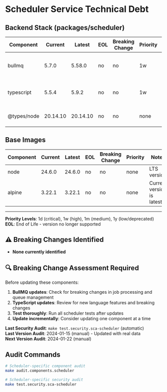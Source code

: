 # Scheduler Service Technical Debt

## Backend Stack (packages/scheduler)
| Component | Current | Latest | EOL | Breaking Change | Priority | Notes |
|-----------|---------|--------|-----|-----------------|----------|-------|
| bullmq | 5.7.0 | 5.58.0 | no | no | 1w | Minor version updates available |
| typescript | 5.5.4 | 5.9.2 | no | no | 1w | Minor version updates available |
| @types/node | 20.14.10 | 20.14.10 | no | no | none | Current version is latest |

## Base Images
| Component | Current | Latest | EOL | Breaking Change | Priority | Notes |
|-----------|---------|--------|-----|-----------------|----------|-------|
| node | 24.6.0 | 24.6.0 | no | no | none | LTS version |
| alpine | 3.22.1 | 3.22.1 | no | no | none | Current version is latest |

---

**Priority Levels**: 1d (critical), 1w (high), 1m (medium), 1y (low/deprecated)  
**EOL**: End of Life - version no longer supported

## ⚠️ Breaking Changes Identified
- **None currently identified**

## 🔍 Breaking Change Assessment Required
Before updating these components:
1. **BullMQ updates**: Check for breaking changes in job processing and queue management
2. **TypeScript updates**: Review for new language features and breaking changes
3. **Test thoroughly**: Run all scheduler tests after updates
4. **Update incrementally**: Consider updating one component at a time

**Last Security Audit**: `make test.security.sca-scheduler` (automatic)  
**Last Version Audit**: 2024-01-15 (manual) - Updated with real data  
**Next Version Audit**: 2024-01-22 (manual)

## Audit Commands
```bash
# Scheduler-specific component audit
make audit.components.scheduler

# Scheduler-specific security audit
make test.security.sca-scheduler
```
